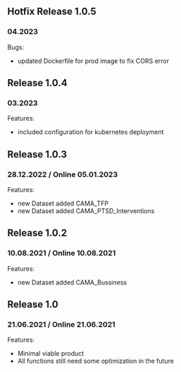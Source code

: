 
## Hotfix Release 1.0.5
### 04.2023
Bugs:
* updated Dockerfile for prod image to fix CORS error

## Release 1.0.4
### 03.2023 
Features:
* included configuration  for kubernetes deployment

## Release 1.0.3
### 28.12.2022 / Online 05.01.2023
Features:
* new Dataset added CAMA_TFP
* new Dataset added CAMA_PTSD_Interventions

## Release 1.0.2
### 10.08.2021 / Online 10.08.2021
Features:
* new Dataset added CAMA_Bussiness

## Release 1.0
### 21.06.2021 / Online 21.06.2021
Features:
* Minimal viable product 
* All functions still need some optimization in the future



